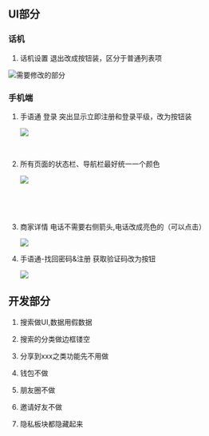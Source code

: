 ## UI部分

### 话机

1. 话机设置 退出改成按钮装，区分于普通列表项

  ![需要修改的部分](http://i4.eiimg.com/524586/818f2d4ff9fb133ds.png)

### 手机端

1. 手语通 登录 突出显示立即注册和登录平级，改为按钮装

   ![](http://i4.eiimg.com/524586/b43c8964389d5ea1.png)

   ​

2. 所有页面的状态栏、导航栏最好统一一个颜色

   ![](http://i4.eiimg.com/524586/e74f89be6a221de1.jpg)

   ​

   ​

3. 商家详情   电话不需要右侧箭头,电话改成亮色的（可以点击）

   ![](http://i4.eiimg.com/524586/ef5b7b80df5a6cba.png)



4. 手语通-找回密码&注册 获取验证码改为按钮

   ![](http://i4.eiimg.com/524586/ef5b7b80df5a6cba.png) 







## 开发部分

1. 搜索做UI,数据用假数据

2. 搜索的分类做边框镂空

3. 分享到xxx之类功能先不用做

4. 钱包不做

5. 朋友圈不做

6. 邀请好友不做

7. 隐私板块都隐藏起来